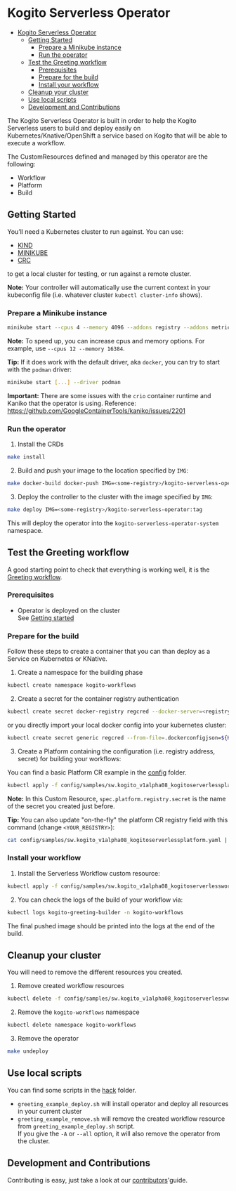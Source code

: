 # Kogito Serverless Operator

- [Kogito Serverless Operator](#kogito-serverless-operator)
  - [Getting Started](#getting-started)
    - [Prepare a Minikube instance](#prepare-a-minikube-instance)
    - [Run the operator](#run-the-operator)
  - [Test the Greeting workflow](#test-the-greeting-workflow)
    - [Prerequisites](#prerequisites)
    - [Prepare for the build](#prepare-for-the-build)
    - [Install your workflow](#install-your-workflow)
  - [Cleanup your cluster](#cleanup-your-cluster)
  - [Use local scripts](#use-local-scripts)
  - [Development and Contributions](#development-and-contributions)

The Kogito Serverless Operator is built in order to help the Kogito Serverless users to build and deploy easily on 
Kubernetes/Knative/OpenShift a service based on Kogito that will be able to execute a workflow.

The CustomResources defined and managed by this operator are the following:
- Workflow
- Platform
- Build

## Getting Started

You’ll need a Kubernetes cluster to run against. You can use:

- [KIND](https://sigs.k8s.io/kind)
- [MINIKUBE](https://minikube.sigs.k8s.io/)
- [CRC](https://console.redhat.com/openshift/create/local)

to get a local cluster for testing, or run against a remote cluster.

**Note:** Your controller will automatically use the current context in your kubeconfig file (i.e. whatever cluster `kubectl cluster-info` shows).

### Prepare a Minikube instance

```sh 
minikube start --cpus 4 --memory 4096 --addons registry --addons metrics-server --insecure-registry "10.0.0.0/24" --insecure-registry "localhost:5000"
```

**Note:** To speed up, you can increase cpus and memory options. For example, use `--cpus 12 --memory 16384`.

**Tip:** If it does work with the default driver, aka `docker`, you can try to start with the `podman` driver:
```sh 
minikube start [...] --driver podman
```

**Important:** There are some issues with the `crio` container runtime and Kaniko that the operator is using. Reference: https://github.com/GoogleContainerTools/kaniko/issues/2201

### Run the operator

1. Install the CRDs

```sh
make install
```

2. Build and push your image to the location specified by `IMG`:
	
```sh
make docker-build docker-push IMG=<some-registry>/kogito-serverless-operator:tag
```
	
3. Deploy the controller to the cluster with the image specified by `IMG`:

```sh
make deploy IMG=<some-registry>/kogito-serverless-operator:tag
```

This will deploy the operator into the `kogito-serverless-operator-system` namespace.

## Test the Greeting workflow

A good starting point to check that everything is working well, it is the [Greeting workflow](https://github.com/kiegroup/kogito-examples/blob/stable/README.md#serverless-workflow-getting-started).

### Prerequisites

* Operator is deployed on the cluster  
  See [Getting started](#getting-started)


### Prepare for the build

Follow these steps to create a container that you can than deploy as a Service on Kubernetes or KNative.

1. Create a namespace for the building phase

```sh
kubectl create namespace kogito-workflows
```

2. Create a secret for the container registry authentication

```sh
kubectl create secret docker-registry regcred --docker-server=<registry_url> --docker-username=<registry_username> --docker-password=<registry_password> --docker-email=<registry_email> -n kogito-workflows
```

or you directly import your local docker config into your kubernetes cluster:

```sh
kubectl create secret generic regcred --from-file=.dockerconfigjson=${HOME}/.docker/config.json --type=kubernetes.io/dockerconfigjson -n kogito-workflows
```

3. Create a Platform containing the configuration (i.e. registry address, secret) for building your workflows:

You can find a basic Platform CR example in the [config](config/samples/sw.kogito_v1alpha08_kogitoserverlessplatform.yaml) folder. 

```sh
kubectl apply -f config/samples/sw.kogito_v1alpha08_kogitoserverlessplatform.yaml -n kogito-workflows
```

**Note:** In this Custom Resource, `spec.platform.registry.secret` is the name of the secret you created just before.

**Tip:** You can also update "on-the-fly" the platform CR registry field with this command (change `<YOUR_REGISTRY>`):
```sh
cat config/samples/sw.kogito_v1alpha08_kogitoserverlessplatform.yaml | sed "s|address: .*|address: <YOUR_REGISTRY>|g" | kubectl apply -n kogito-workflows -f -
```

### Install your workflow

1. Install the Serverless Workflow custom resource:

```sh
kubectl apply -f config/samples/sw.kogito_v1alpha08_kogitoserverlessworkflow.yaml -n kogito-workflows
```

2. You can check the logs of the build of your workflow via:

```sh
kubectl logs kogito-greeting-builder -n kogito-workflows
```

The final pushed image should be printed into the logs at the end of the build.

## Cleanup your cluster

You will need to remove the different resources you created.

1. Remove created workflow resources

```sh
kubectl delete -f config/samples/sw.kogito_v1alpha08_kogitoserverlessworkflow.yaml -n kogito-workflows
```

2. Remove the `kogito-workflows` namespace

```sh
kubectl delete namespace kogito-workflows
```

3. Remove the operator

```sh
make undeploy
```

## Use local scripts

You can find some scripts in the [hack](./hack/local/) folder.

- `greeting_example_deploy.sh` will install operator and deploy all resources in your current cluster
- `greeting_example_remove.sh` will remove the created workflow resource from `greeting_example_deploy.sh` script.  
  If you give the `-A` or `--all` option, it will also remove the operator from the cluster.

## Development and Contributions 

Contributing is easy, just take a look at our [contributors](./CONTRIBUTING.md)'guide.
